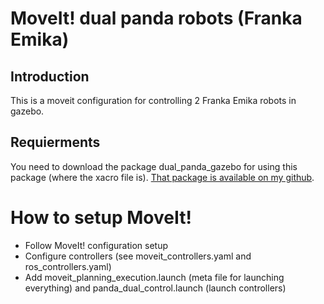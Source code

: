 # MoveIt! dual panda robots (Franka Emika)
## Introduction
This is a moveit configuration for controlling 2 Franka Emika robots in gazebo.

## Requierments
You need to download the package dual_panda_gazebo for using this package (where the xacro file is). [That package is available on my github](https://github.com/Machine-Jonte/panda_dual_gazebo_moveit_config).


# How to setup MoveIt!
* Follow MoveIt! configuration setup
* Configure controllers (see moveit_controllers.yaml and ros_controllers.yaml)
* Add moveit_planning_execution.launch (meta file for launching everything) and panda_dual_control.launch (launch controllers)
